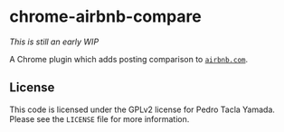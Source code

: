 chrome-airbnb-compare
=====================

_This is still an early WIP_

A Chrome plugin which adds posting comparison to
[`airbnb.com`](https://airbnb.com).

## License
This code is licensed under the GPLv2 license for Pedro Tacla Yamada. Please see
the `LICENSE` file for more information.
